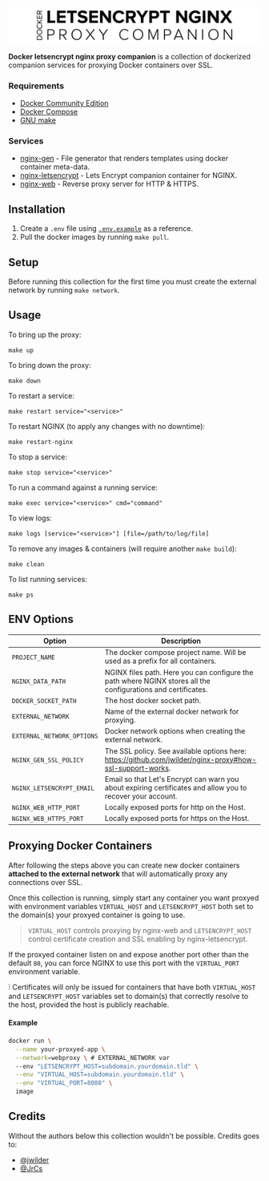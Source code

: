 <img src="logo/logo.png" />

**Docker letsencrypt nginx proxy companion** is a collection of dockerized companion services for proxying Docker containers over SSL.

### Requirements

- [Docker Community Edition](https://www.docker.com/community-edition)
- [Docker Compose](https://docs.docker.com/compose/)
- [GNU make](https://www.gnu.org/software/make/)

### Services

- [nginx-gen](https://github.com/jwilder/docker-gen) - File generator that renders templates using docker container meta-data.
- [nginx-letsencrypt](https://github.com/nginx-proxy/docker-letsencrypt-nginx-proxy-companion) - Lets Encrypt companion container for NGINX.
- [nginx-web](https://hub.docker.com/_/nginx) - Reverse proxy server for HTTP & HTTPS.

## Installation

1. Create a `.env` file using [`.env.example`](.env.example) as a reference.
2. Pull the docker images by running `make pull`.

## Setup

Before running this collection for the first time you must create the external network by running `make network`.

## Usage

To bring up the proxy:

```
make up
```

To bring down the proxy:

```
make down
```

To restart a service:

```
make restart service="<service>"
```

To restart NGINX (to apply any changes with no downtime):

```
make restart-nginx
```

To stop a service:

```
make stop service="<service>"
```

To run a command against a running service:

```
make exec service="<service>" cmd="command"
```

To view logs:

```
make logs [service="<service>"] [file=/path/to/log/file]
```

To remove any images & containers (will require another `make build`):

```
make clean
```

To list running services:

```
make ps
```

## ENV Options
| Option                     | Description                                                                                                   |
| -------------------------- | ------------------------------------------------------------------------------------------------------------- |
| `PROJECT_NAME`             | The docker compose project name. Will be used as a prefix for all containers.                                 |
| `NGINX_DATA_PATH`          | NGINX files path. Here you can configure the path where NGINX stores all the configurations and certificates. |
| `DOCKER_SOCKET_PATH`       | The host docker socket path.                                                                                  |
| `EXTERNAL_NETWORK`         | Name of the external docker network for proxying.                                                             |
| `EXTERNAL_NETWORK_OPTIONS` | Docker network options when creating the external network.                                                    |
| `NGINX_GEN_SSL_POLICY`     | The SSL policy. See available options here: https://github.com/jwilder/nginx-proxy#how-ssl-support-works.     |
| `NGINX_LETSENCRYPT_EMAIL`  | Email so that Let's Encrypt can warn you about expiring certificates and allow you to recover your account.   |
| `NGINX_WEB_HTTP_PORT`      | Locally exposed ports for http on the Host.                                                                   |
| `NGINX_WEB_HTTPS_PORT`     | Locally exposed ports for https on the Host.                                                                  |

## Proxying Docker Containers

After following the steps above you can create new docker containers **attached to the external network** that will automatically proxy any connections over SSL.

Once this collection is running, simply start any container you want proxyed with environment variables `VIRTUAL_HOST` and `LETSENCRYPT_HOST` both set to the domain(s) your proxyed container is going to use.
> `VIRTUAL_HOST` controls proxying by nginx-web and `LETSENCRYPT_HOST` control certificate creation and SSL enabling by nginx-letsencrypt.

If the proxyed container listen on and expose another port other than the default `80`, you can force NGINX to use this port with the `VIRTUAL_PORT` environment variable.

:grey_exclamation: Certificates will only be issued for containers that have both `VIRTUAL_HOST` and `LETSENCRYPT_HOST` variables set to domain(s) that correctly resolve to the host, provided the host is publicly reachable.

#### Example
```bash
docker run \
  --name your-proxyed-app \
  --network=webproxy \ # EXTERNAL_NETWORK var
  --env "LETSENCRYPT_HOST=subdomain.yourdomain.tld" \
  --env "VIRTUAL_HOST=subdomain.yourdomain.tld" \
  --env "VIRTUAL_PORT=8080" \
  image
```

## Credits

Without the authors below this collection wouldn't be possible. Credits goes to:

* [@jwilder](https://github.com/jwilder)
* [@JrCs](https://github.com/JrCs)

